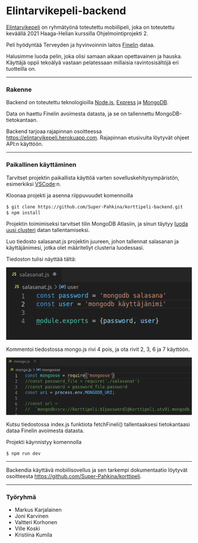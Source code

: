 # Elintarvikepeli-backend

[Elintarvikepeli](https://github.com/Super-Pahkina/korttipeli) on ryhmätyönä toteutettu mobiilipeli, joka on toteutettu keväällä 2021 Haaga-Helian kurssilla Ohjelmointiprojekti 2.

Peli hyödyntää Terveyden ja hyvinvoinnin laitos [Finelin](https://fineli.fi/fineli/fi/ohje/19) dataa.

Halusimme luoda pelin, joka olisi samaan aikaan opettavainen ja hauska. Käyttäjä oppii tekoälyä vastaan pelatessaan millaisia ravintosisältöjä eri tuotteilla on.

-------------

### Rakenne
Backend on toteutettu teknologioilla [Node.js](https://nodejs.org/en/), [Express](https://expressjs.com/en/starter/installing.html) ja [MongoDB](https://www.mongodb.com/cloud/atlas/lp/try2?utm_source=google&utm_campaign=gs_emea_finland_search_core_brand_atlas_desktop&utm_term=mongodb&utm_medium=cpc_paid_search&utm_ad=e&utm_ad_campaign_id=12212624398&gclid=Cj0KCQjwyZmEBhCpARIsALIzmnJf83TVas7R8NkAHZOXNpOUZDSjZXXuGCfmc1jTu8Yxd0zREoz6POsaAlFBEALw_wcB).

Data on haettu Finelin avoimesta datasta, ja se on tallennettu MongoDB-tietokantaan.

Backend tarjoaa rajapinnan osoitteessa https://elintarvikepeli.herokuapp.com. Rajapinnan etusivulta löytyvät
ohjeet API:n käyttöön.

------------

### Paikallinen käyttäminen
Tarvitset projektin paikallista käyttöä varten sovelluskehitysympäristön, esimerkiksi [VSCode](https://code.visualstudio.com/):n. 

Kloonaa projekti ja asenna riippuvuudet komennoilla 

```
$ git clone https://github.com/Super-Pahkina/korttipeli-backend.git
$ npm install
```


Projektin toimimiseksi tarvitset tilin MongoDB Atlasiin, ja sinun täytyy [luoda uusi clusteri](https://docs.atlas.mongodb.com/tutorial/create-new-cluster/) datan tallentamiseksi.

Luo tiedosto salasanat.js projektin juureen, johon tallennat salasanan ja käyttäjänimesi, jotka olet määritellyt clusteria luodessasi. 

Tiedoston tulisi näyttää tältä:

![vaihda salasana](/pictures/salasanatiedosto.png)

Kommentoi tiedostossa mongo.js rivi 4 pois, ja ota rivit 2, 3, 6 ja 7 käyttöön.

![vaihda salasana](/pictures/password.png)

Kutsu tiedostossa index.js funktiota fetchFineli() tallentaaksesi tietokantaasi dataa Finelin avoimesta datasta.

Projekti käynnistyy komennolla 

```
$ npm run dev
```

---------------
Backendia käyttävä mobiilisovellus ja sen tarkempi dokumentaatio löytyvät osoitteesta
https://github.com/Super-Pahkina/korttipeli.

--------------
### Työryhmä

- Markus Karjalainen
- Joni Karvinen
- Valtteri Korhonen
- Ville Koski
- Kristiina Kumila
